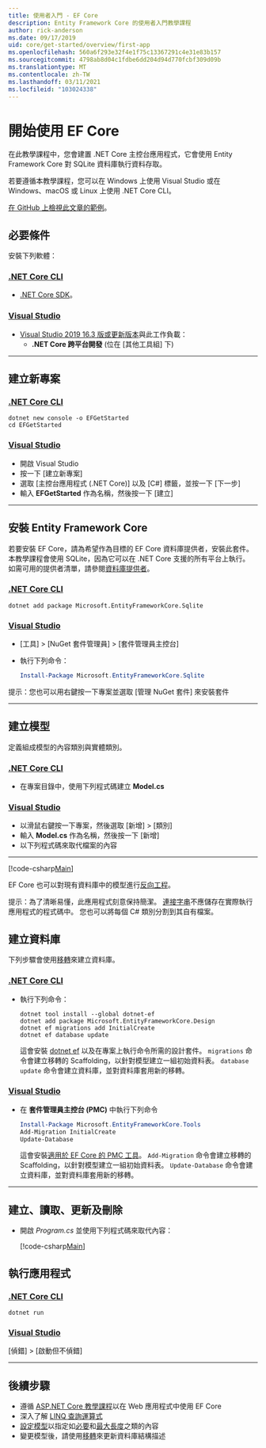 ```yaml
---
title: 使用者入門 - EF Core
description: Entity Framework Core 的使用者入門教學課程
author: rick-anderson
ms.date: 09/17/2019
uid: core/get-started/overview/first-app
ms.openlocfilehash: 560a6f293e32f4e1f75c13367291c4e31e83b157
ms.sourcegitcommit: 4798ab8d04c1fdbe6dd204d94d770fcbf309d09b
ms.translationtype: MT
ms.contentlocale: zh-TW
ms.lasthandoff: 03/11/2021
ms.locfileid: "103024338"
---
```

# <a name="getting-started-with-ef-core"></a>開始使用 EF Core

在此教學課程中，您會建置 .NET Core 主控台應用程式，它會使用 Entity Framework Core 對 SQLite 資料庫執行資料存取。

若要遵循本教學課程，您可以在 Windows 上使用 Visual Studio 或在 Windows、macOS 或 Linux 上使用 .NET Core CLI。

[在 GitHub 上檢視此文章的範例](https://github.com/dotnet/EntityFramework.Docs/tree/main/samples/core/GetStarted)。

## <a name="prerequisites"></a>必要條件

安裝下列軟體：

### <a name="net-core-cli"></a>[.NET Core CLI](#tab/netcore-cli)

* [.NET Core SDK](https://www.microsoft.com/net/download/core)。

### <a name="visual-studio"></a>[Visual Studio](#tab/visual-studio)

* [Visual Studio 2019 16.3 版或更新版本](https://www.visualstudio.com/downloads/)與此工作負載：
  * **.NET Core 跨平台開發** (位在 [其他工具組]  下)

---

## <a name="create-a-new-project"></a>建立新專案

### <a name="net-core-cli"></a>[.NET Core CLI](#tab/netcore-cli)

```dotnetcli
dotnet new console -o EFGetStarted
cd EFGetStarted
```

### <a name="visual-studio"></a>[Visual Studio](#tab/visual-studio)

* 開啟 Visual Studio
* 按一下 [建立新專案] 
* 選取 [主控台應用程式 (.NET Core)]  以及 [C#]  標籤，並按一下 [下一步] 
* 輸入 **EFGetStarted** 作為名稱，然後按一下 [建立] 

---

## <a name="install-entity-framework-core"></a>安裝 Entity Framework Core

若要安裝 EF Core，請為希望作為目標的 EF Core 資料庫提供者，安裝此套件。 本教學課程會使用 SQLite，因為它可以在 .NET Core 支援的所有平台上執行。 如需可用的提供者清單，請參閱[資料庫提供者](xref:core/providers/index)。

### <a name="net-core-cli"></a>[.NET Core CLI](#tab/netcore-cli)

```dotnetcli
dotnet add package Microsoft.EntityFrameworkCore.Sqlite
```

### <a name="visual-studio"></a>[Visual Studio](#tab/visual-studio)

* [工具] > [NuGet 套件管理員] > [套件管理員主控台] 
* 執行下列命令：

  ```powershell
  Install-Package Microsoft.EntityFrameworkCore.Sqlite
  ```

提示：您也可以用右鍵按一下專案並選取 [管理 NuGet 套件]  來安裝套件

---

## <a name="create-the-model"></a>建立模型

定義組成模型的內容類別與實體類別。

### <a name="net-core-cli"></a>[.NET Core CLI](#tab/netcore-cli)

* 在專案目錄中，使用下列程式碼建立 **Model.cs**

### <a name="visual-studio"></a>[Visual Studio](#tab/visual-studio)

* 以滑鼠右鍵按一下專案，然後選取 [新增] > [類別] 
* 輸入 **Model.cs** 作為名稱，然後按一下 [新增] 
* 以下列程式碼來取代檔案的內容

---

[!code-csharp[Main](../../../../samples/core/GetStarted/Model.cs)]

EF Core 也可以對現有資料庫中的模型進行[反向工程](xref:core/managing-schemas/scaffolding)。

提示：為了清晰易懂，此應用程式刻意保持簡潔。 [連接字串](xref:core/miscellaneous/connection-strings)不應儲存在實際執行應用程式的程式碼中。 您也可以將每個 C# 類別分割到其自有檔案。

## <a name="create-the-database"></a>建立資料庫

下列步驟會使用[移轉](xref:core/managing-schemas/migrations/index)來建立資料庫。

### <a name="net-core-cli"></a>[.NET Core CLI](#tab/netcore-cli)

* 執行下列命令：

  ```dotnetcli
  dotnet tool install --global dotnet-ef
  dotnet add package Microsoft.EntityFrameworkCore.Design
  dotnet ef migrations add InitialCreate
  dotnet ef database update
  ```

  這會安裝 [dotnet ef](xref:core/cli/dotnet) 以及在專案上執行命令所需的設計套件。 `migrations` 命令會建立移轉的 Scaffolding，以針對模型建立一組初始資料表。 `database update` 命令會建立資料庫，並對資料庫套用新的移轉。

### <a name="visual-studio"></a>[Visual Studio](#tab/visual-studio)

* 在 **套件管理員主控台 (PMC)** 中執行下列命令

  ```powershell
  Install-Package Microsoft.EntityFrameworkCore.Tools
  Add-Migration InitialCreate
  Update-Database
  ```

  這會安裝[適用於 EF Core 的 PMC 工具](xref:core/cli/powershell)。 `Add-Migration` 命令會建立移轉的 Scaffolding，以針對模型建立一組初始資料表。 `Update-Database` 命令會建立資料庫，並對資料庫套用新的移轉。

---

## <a name="create-read-update--delete"></a>建立、讀取、更新及刪除

* 開啟 *Program.cs* 並使用下列程式碼來取代內容：

  [!code-csharp[Main](../../../../samples/core/GetStarted/Program.cs)]

## <a name="run-the-app"></a>執行應用程式

### <a name="net-core-cli"></a>[.NET Core CLI](#tab/netcore-cli)

```dotnetcli
dotnet run
```

### <a name="visual-studio"></a>[Visual Studio](#tab/visual-studio)

[偵錯] > [啟動但不偵錯] 

---

## <a name="next-steps"></a>後續步驟

* 遵循 [ASP.NET Core 教學課程](/aspnet/core/data/ef-rp/intro)以在 Web 應用程式中使用 EF Core
* 深入了解 [LINQ 查詢運算式](/dotnet/csharp/programming-guide/concepts/linq/basic-linq-query-operations)
* [設定模型](xref:core/modeling/index)以指定如[必要](xref:core/modeling/entity-properties#required-and-optional-properties)和[最大長度](xref:core/modeling/entity-properties#maximum-length)之類的內容
* 變更模型後，請使用[移轉](xref:core/managing-schemas/migrations/index)來更新資料庫結構描述
